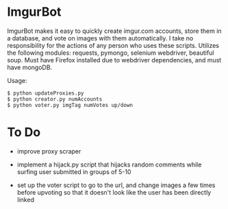 ImgurBot
========

ImgurBot makes it easy to quickly create imgur.com accounts, store them in a database, and vote on images with them automatically. I take no responsibility for the actions of any person who uses these scripts. Utilizes the following modules: requests, pymongo, selenium webdriver, beautiful soup. Must have Firefox installed due to webdriver dependencies, and must have mongoDB.

Usage:

    $ python updateProxies.py
    $ python creator.py numAccounts
    $ python voter.py imgTag numVotes up/down


To Do
=====

- improve proxy scraper

- implement a hijack.py script that hijacks random comments while surfing user submitted in groups of 5-10

- set up the voter script to go to the url, and change images a few times before upvoting so that it doesn't look like the user has been directly linked
